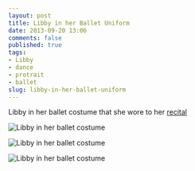 ```yaml
---
layout: post
title: Libby in her Ballet Uniform
date: 2013-09-20 13:06
comments: false
published: true
tags: 
- Libby
- dance
- protrait
- ballet 
slug: libby-in-her-ballet-uniform
---
```

Libby in her ballet costume that she wore to her [recital](/blog/2013/08/18/libby-dance-recital/)

![Libby in her ballet costume](http://media.eick.us/media/photographs/2013/2013-06-01/libby-ballet-1.jpg)

![Libby in her ballet costume](http://media.eick.us/media/photographs/2013/2013-06-01/libby-ballet-2.jpg)

![Libby in her ballet costume](http://media.eick.us/media/photographs/2013/2013-06-01/libby-ballet-3.jpg)

